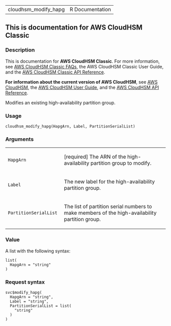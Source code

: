 <table style="width: 100%;">
<tbody>
<tr class="odd">
<td>cloudhsm_modify_hapg</td>
<td style="text-align: right;">R Documentation</td>
</tr>
</tbody>
</table>

## This is documentation for AWS CloudHSM Classic

### Description

This is documentation for **AWS CloudHSM Classic**. For more
information, see [AWS CloudHSM Classic
FAQs](https://aws.amazon.com/cloudhsm/faqs/), the AWS CloudHSM Classic
User Guide, and the [AWS CloudHSM Classic API
Reference](https://docs.aws.amazon.com/cloudhsm/classic/APIReference/).

**For information about the current version of AWS CloudHSM**, see [AWS
CloudHSM](https://aws.amazon.com/cloudhsm/), the [AWS CloudHSM User
Guide](https://docs.aws.amazon.com/cloudhsm/latest/userguide/), and the
[AWS CloudHSM API
Reference](https://docs.aws.amazon.com/cloudhsm/latest/APIReference/).

Modifies an existing high-availability partition group.

### Usage

    cloudhsm_modify_hapg(HapgArn, Label, PartitionSerialList)

### Arguments

<table>
<colgroup>
<col style="width: 35%" />
<col style="width: 65%" />
</colgroup>
<tbody>
<tr class="odd">
<td><code id="cloudhsm_modify_hapg_:_HapgArn">HapgArn</code></td>
<td><p>[required] The ARN of the high-availability partition group to
modify.</p></td>
</tr>
<tr class="even">
<td><code id="cloudhsm_modify_hapg_:_Label">Label</code></td>
<td><p>The new label for the high-availability partition group.</p></td>
</tr>
<tr class="odd">
<td><code
id="cloudhsm_modify_hapg_:_PartitionSerialList">PartitionSerialList</code></td>
<td><p>The list of partition serial numbers to make members of the
high-availability partition group.</p></td>
</tr>
</tbody>
</table>

### Value

A list with the following syntax:

    list(
      HapgArn = "string"
    )

### Request syntax

    svc$modify_hapg(
      HapgArn = "string",
      Label = "string",
      PartitionSerialList = list(
        "string"
      )
    )
